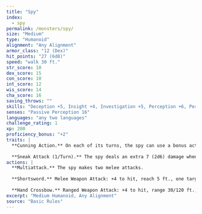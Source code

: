 ```yaml
---
title: "Spy"
index:
  - spy
permalink: /monsters/spy/
size: "Medium"
type: "Humanoid"
alignment: "Any Alignment"
armor_class: "12 (Dex)"
hit_points: "27 (6d8)"
speed: "walk 30 ft."
str_score: 10
dex_score: 15
con_score: 10
int_score: 12
wis_score: 14
cha_score: 16
saving_throws: ""
skills: "Deception +5, Insight +4, Investigation +5, Perception +6, Persuasion +5, Stealth +4"
senses: "Passive Perception 16"
languages: "any two languages"
challenge_rating: 1
xp: 200
proficiency_bonus: "+2"
traits: |
  **Cunning Action.** On each of its turns, the spy can use a bonus action to take the Dash, Disengage, or Hide action.
  
  **Sneak Attack (1/Turn).** The spy deals an extra 7 (2d6) damage when it hits a target with a weapon attack and has advantage on the attack roll, or when the target is within 5 ft. of an ally of the spy that isn't incapacitated and the spy doesn't have disadvantage on the attack roll.
actions: |
  **Multiattack.** The spy makes two melee attacks.
  
  **Shortsword.** Melee Weapon Attack: +4 to hit, reach 5 ft., one target. Hit: 5 (1d6 + 2) piercing damage.
  
  **Hand Crossbow.** Ranged Weapon Attack: +4 to hit, range 30/120 ft., one target. Hit: 5 (1d6 + 2) piercing damage.  
excerpt: "Medium Humanoid, Any Alignment"
source: "Basic Rules"
---
```


